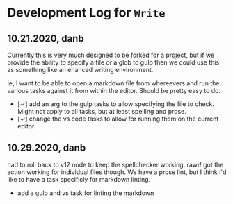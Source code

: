 # Development Log for `Write`

## 10.21.2020, danb

Currently this is very much designed to be forked for a project, but if we provide the ability to specify a file or a glob to gulp then we could use this as something like an ehanced writing environment. 

Ie, I want to be able to open a markdown file from whereevers and run the various tasks against it from within the editor. Should be pretty easy to do. 
 
- [✓] add an arg to the gulp tasks to allow specifying the file to check. Might not apply to all tasks, but at least spelling and prose. 
- [✓] change the vs code tasks to allow for running them on the current editor. 

## 10.29.2020, danb

had to roll back to v12 node to keep the spellchecker working.  rawr! got the action working for individual files though.
We have a prose lint, but I think I'd like to have a task specificly for markdown linting. 

- add a gulp and vs task for linting the markdown